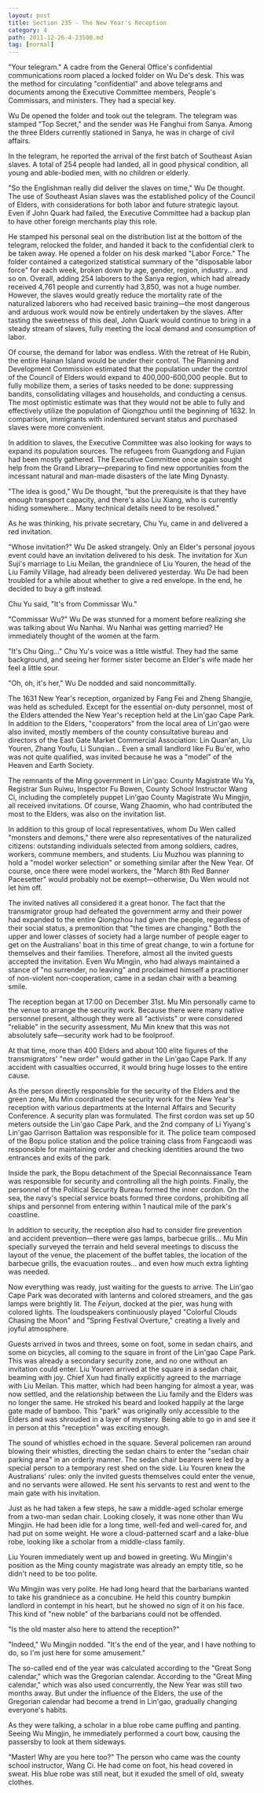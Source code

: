 ```yaml
---
layout: post
title: Section 235 - The New Year's Reception
category: 4
path: 2011-12-26-4-23500.md
tag: [normal]
---
```


"Your telegram." A cadre from the General Office's confidential communications room placed a locked folder on Wu De's desk. This was the method for circulating "confidential" and above telegrams and documents among the Executive Committee members, People's Commissars, and ministers. They had a special key.

Wu De opened the folder and took out the telegram. The telegram was stamped "Top Secret," and the sender was He Fanghui from Sanya. Among the three Elders currently stationed in Sanya, he was in charge of civil affairs.

In the telegram, he reported the arrival of the first batch of Southeast Asian slaves. A total of 254 people had landed, all in good physical condition, all young and able-bodied men, with no children or elderly.

"So the Englishman really did deliver the slaves on time," Wu De thought. The use of Southeast Asian slaves was the established policy of the Council of Elders, with considerations for both labor and future strategic layout. Even if John Quark had failed, the Executive Committee had a backup plan to have other foreign merchants play this role.

He stamped his personal seal on the distribution list at the bottom of the telegram, relocked the folder, and handed it back to the confidential clerk to be taken away. He opened a folder on his desk marked "Labor Force." The folder contained a categorized statistical summary of the "disposable labor force" for each week, broken down by age, gender, region, industry... and so on. Overall, adding 254 laborers to the Sanya region, which had already received 4,761 people and currently had 3,850, was not a huge number. However, the slaves would greatly reduce the mortality rate of the naturalized laborers who had received basic training—the most dangerous and arduous work would now be entirely undertaken by the slaves. After tasting the sweetness of this deal, John Quark would continue to bring in a steady stream of slaves, fully meeting the local demand and consumption of labor.

Of course, the demand for labor was endless. With the retreat of He Rubin, the entire Hainan Island would be under their control. The Planning and Development Commission estimated that the population under the control of the Council of Elders would expand to 400,000-600,000 people. But to fully mobilize them, a series of tasks needed to be done: suppressing bandits, consolidating villages and households, and conducting a census. The most optimistic estimate was that they would not be able to fully and effectively utilize the population of Qiongzhou until the beginning of 1632. In comparison, immigrants with indentured servant status and purchased slaves were more convenient.

In addition to slaves, the Executive Committee was also looking for ways to expand its population sources. The refugees from Guangdong and Fujian had been mostly gathered. The Executive Committee once again sought help from the Grand Library—preparing to find new opportunities from the incessant natural and man-made disasters of the late Ming Dynasty.

"The idea is good," Wu De thought, "but the prerequisite is that they have enough transport capacity, and there's also Liu Xiang, who is currently hiding somewhere... Many technical details need to be resolved."

As he was thinking, his private secretary, Chu Yu, came in and delivered a red invitation.

"Whose invitation?" Wu De asked strangely. Only an Elder's personal joyous event could have an invitation delivered to his desk. The invitation for Xun Suji's marriage to Liu Meilan, the grandniece of Liu Youren, the head of the Liu Family Village, had already been delivered yesterday. Wu De had been troubled for a while about whether to give a red envelope. In the end, he decided to buy a gift instead.

Chu Yu said, "It's from Commissar Wu."

"Commissar Wu?" Wu De was stunned for a moment before realizing she was talking about Wu Nanhai. Wu Nanhai was getting married? He immediately thought of the women at the farm.

"It's Chu Qing..." Chu Yu's voice was a little wistful. They had the same background, and seeing her former sister become an Elder's wife made her feel a little sour.

"Oh, oh, it's her," Wu De nodded and said noncommittally.

The 1631 New Year's reception, organized by Fang Fei and Zheng Shangjie, was held as scheduled. Except for the essential on-duty personnel, most of the Elders attended the New Year's reception held at the Lin'gao Cape Park. In addition to the Elders, "cooperators" from the local area of Lin'gao were also invited, mostly members of the county consultative bureau and directors of the East Gate Market Commercial Association: Lin Quan'an, Liu Youren, Zhang Youfu, Li Sunqian... Even a small landlord like Fu Bu'er, who was not quite qualified, was invited because he was a "model" of the Heaven and Earth Society.

The remnants of the Ming government in Lin'gao: County Magistrate Wu Ya, Registrar Sun Ruiwu, Inspector Fu Bowen, County School Instructor Wang Ci, including the completely puppet Lin'gao County Magistrate Wu Mingjin, all received invitations. Of course, Wang Zhaomin, who had contributed the most to the Elders, was also on the invitation list.

In addition to this group of local representatives, whom Du Wen called "monsters and demons," there were also representatives of the naturalized citizens: outstanding individuals selected from among soldiers, cadres, workers, commune members, and students. Liu Muzhou was planning to hold a "model worker selection" or something similar after the New Year. Of course, once there were model workers, the "March 8th Red Banner Pacesetter" would probably not be exempt—otherwise, Du Wen would not let him off.

The invited natives all considered it a great honor. The fact that the transmigrator group had defeated the government army and their power had expanded to the entire Qiongzhou had given the people, regardless of their social status, a premonition that "the times are changing." Both the upper and lower classes of society had a large number of people eager to get on the Australians' boat in this time of great change, to win a fortune for themselves and their families. Therefore, almost all the invited guests accepted the invitation. Even Wu Mingjin, who had always maintained a stance of "no surrender, no leaving" and proclaimed himself a practitioner of non-violent non-cooperation, came in a sedan chair with a beaming smile.

The reception began at 17:00 on December 31st. Mu Min personally came to the venue to arrange the security work. Because there were many native personnel present, although they were all "activists" or were considered "reliable" in the security assessment, Mu Min knew that this was not absolutely safe—security work had to be foolproof.

At that time, more than 400 Elders and about 100 elite figures of the transmigrators' "new order" would gather in the Lin'gao Cape Park. If any accident with casualties occurred, it would bring huge losses to the entire cause.

As the person directly responsible for the security of the Elders and the green zone, Mu Min coordinated the security work for the New Year's reception with various departments at the Internal Affairs and Security Conference. A security plan was formulated. The first cordon was set up 50 meters outside the Lin'gao Cape Park, and the 2nd company of Li Yiyang's Lin'gao Garrison Battalion was responsible for it. The police team composed of the Bopu police station and the police training class from Fangcaodi was responsible for maintaining order and checking identities around the two entrances and exits of the park.

Inside the park, the Bopu detachment of the Special Reconnaissance Team was responsible for security and controlling all the high points. Finally, the personnel of the Political Security Bureau formed the inner cordon. On the sea, the navy's special service boats formed three cordons, prohibiting all ships and personnel from entering within 1 nautical mile of the park's coastline.

In addition to security, the reception also had to consider fire prevention and accident prevention—there were gas lamps, barbecue grills... Mu Min specially surveyed the terrain and held several meetings to discuss the layout of the venue, the placement of the buffet tables, the location of the barbecue grills, the evacuation routes... and even how much extra lighting was needed.

Now everything was ready, just waiting for the guests to arrive. The Lin'gao Cape Park was decorated with lanterns and colored streamers, and the gas lamps were brightly lit. The *Feiyun*, docked at the pier, was hung with colored lights. The loudspeakers continuously played "Colorful Clouds Chasing the Moon" and "Spring Festival Overture," creating a lively and joyful atmosphere.

Guests arrived in twos and threes, some on foot, some in sedan chairs, and some on bicycles, all coming to the square in front of the Lin'gao Cape Park. This was already a secondary security zone, and no one without an invitation could enter. Liu Youren arrived at the square in a sedan chair, beaming with joy. Chief Xun had finally explicitly agreed to the marriage with Liu Meilan. This matter, which had been hanging for almost a year, was now settled, and the relationship between the Liu family and the Elders was no longer the same. He stroked his beard and looked happily at the large gate made of bamboo. This "park" was originally only accessible to the Elders and was shrouded in a layer of mystery. Being able to go in and see it in person at this "reception" was exciting enough.

The sound of whistles echoed in the square. Several policemen ran around blowing their whistles, directing the sedan chairs to enter the "sedan chair parking area" in an orderly manner. The sedan chair bearers were led by a special person to a temporary rest shed on the side. Liu Youren knew the Australians' rules: only the invited guests themselves could enter the venue, and no servants were allowed. He sent his servants to rest and went to the main gate with his invitation.

Just as he had taken a few steps, he saw a middle-aged scholar emerge from a two-man sedan chair. Looking closely, it was none other than Wu Mingjin. He had been idle for a long time, well-fed and well-cared for, and had put on some weight. He wore a cloud-patterned scarf and a lake-blue robe, looking like a scholar from a middle-class family.

Liu Youren immediately went up and bowed in greeting. Wu Mingjin's position as the Ming county magistrate was already an empty title, so he didn't need to be too polite.

Wu Mingjin was very polite. He had long heard that the barbarians wanted to take his grandniece as a concubine. He held this country bumpkin landlord in contempt in his heart, but he showed no sign of it on his face. This kind of "new noble" of the barbarians could not be offended.

"Is the old master also here to attend the reception?"

"Indeed," Wu Mingjin nodded. "It's the end of the year, and I have nothing to do, so I'm just here for some amusement."

The so-called end of the year was calculated according to the "Great Song calendar," which was the Gregorian calendar. According to the "Great Ming calendar," which was also used concurrently, the New Year was still two months away. But under the influence of the Elders, the use of the Gregorian calendar had become a trend in Lin'gao, gradually changing everyone's habits.

As they were talking, a scholar in a blue robe came puffing and panting. Seeing Wu Mingjin, he immediately performed a court bow, causing the passersby to look at them sideways.

"Master! Why are you here too?" The person who came was the county school instructor, Wang Ci. He had come on foot, his head covered in sweat. His blue robe was still neat, but it exuded the smell of old, sweaty clothes.
